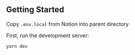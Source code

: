 ## Getting Started

Copy `.env.local` from Notion into parent directory

First, run the development server:

```bash
yarn dev
```
